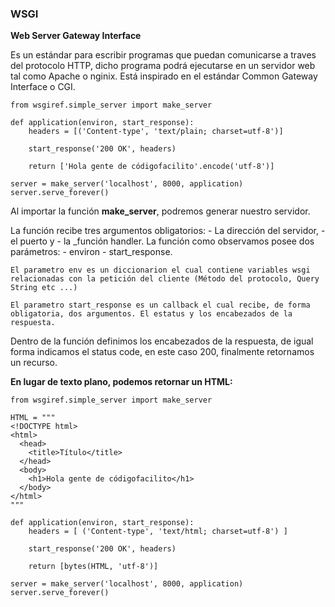 ### WSGI

**Web Server Gateway Interface**

Es un estándar para escribir programas que puedan comunicarse a traves del protocolo HTTP,
dicho programa podrá ejecutarse en un servidor web tal como Apache o nginix.
Está  inspirado en el estándar Common Gateway Interface o CGI.

~~~ 
from wsgiref.simple_server import make_server

def application(environ, start_response):
    headers = [('Content-type', 'text/plain; charset=utf-8')]

    start_response('200 OK', headers)

    return ['Hola gente de códigofacilito'.encode('utf-8')]

server = make_server('localhost', 8000, application)
server.serve_forever()
~~~

Al importar la función **make_server**, podremos generar nuestro servidor.

La función recibe tres argumentos obligatorios:
    - La dirección del servidor,
    - el puerto y 
    - la _función handler. La función como observamos posee dos parámetros:
                                                                      -  environ 
                                                                      -  start_response.

    El parametro env es un diccionarion el cual contiene variables wsgi relacionadas con la petición del cliente (Método del protocolo, Query String etc ...)

    El parametro start_response es un callback el cual recibe, de forma obligatoria, dos argumentos. El estatus y los encabezados de la respuesta.

Dentro de la función definimos los encabezados de la respuesta, de igual forma indicamos el status code, en este caso 200, finalmente retornamos un recurso.    

**En lugar de texto plano, podemos retornar un HTML:**

~~~
from wsgiref.simple_server import make_server

HTML = """
<!DOCTYPE html>
<html>
  <head>
    <title>Título</title>
  </head>
  <body>
    <h1>Hola gente de códigofacilito</h1>
  </body>
</html>
"""

def application(environ, start_response):
    headers = [ ('Content-type', 'text/html; charset=utf-8') ]

    start_response('200 OK', headers)

    return [bytes(HTML, 'utf-8')]

server = make_server('localhost', 8000, application)
server.serve_forever()
~~~




